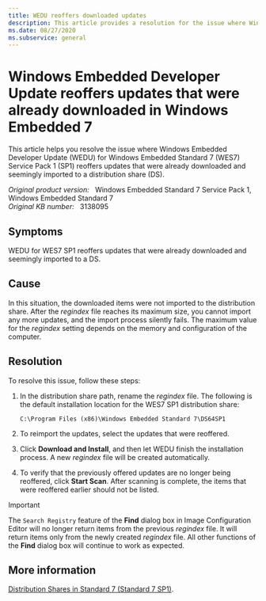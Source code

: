 ```yaml
---
title: WEDU reoffers downloaded updates
description: This article provides a resolution for the issue where Windows Embedded Developer Update for Windows Embedded Standard 7 (WES7) Service Pack 1 (SP1) reoffers updates that were already downloaded and seemingly imported to a distribution share (DS).
ms.date: 08/27/2020
ms.subservice: general
---
```

# Windows Embedded Developer Update reoffers updates that were already downloaded in Windows Embedded 7

This article helps you resolve the issue where Windows Embedded Developer Update (WEDU) for Windows Embedded Standard 7 (WES7) Service Pack 1 (SP1) reoffers updates that were already downloaded and seemingly imported to a distribution share (DS).

_Original product version:_ &nbsp; Windows Embedded Standard 7 Service Pack 1, Windows Embedded Standard 7  
_Original KB number:_ &nbsp; 3138095

## Symptoms

WEDU for WES7 SP1 reoffers updates that were already downloaded and seemingly imported to a DS.

## Cause

In this situation, the downloaded items were not imported to the distribution share. After the *regindex* file reaches its maximum size, you cannot import any more updates, and the import process silently fails. The maximum value for the *regindex* setting depends on the memory and configuration of the computer.

## Resolution

To resolve this issue, follow these steps:

1. In the distribution share path, rename the *regindex* file. The following is the default installation location for the WES7 SP1 distribution share:

    `C:\Program Files (x86)\Windows Embedded Standard 7\DS64SP1`

2. To reimport the updates, select the updates that were reoffered.
3. Click **Download and Install**, and then let WEDU finish the installation process. A new *regindex* file will be created automatically.
4. To verify that the previously offered updates are no longer being reoffered, click **Start Scan**. After scanning is complete, the items that were reoffered earlier should not be listed.

> [!IMPORTANT]
> The `Search Registry` feature of the **Find** dialog box in Image Configuration Editor will no longer return items from the previous *regindex* file. It will return items only from the newly created *regindex* file. All other functions of the **Find**  dialog box will continue to work as expected.

## More information

[Distribution Shares in Standard 7 (Standard 7 SP1)](/previous-versions/windows/embedded/ff794652(v=winembedded.60)).
